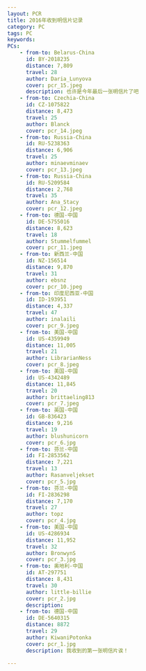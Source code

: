 ```yaml
---
layout: PCR
title: 2016年收到明信片记录
category: PC
tags: PC
keywords: 
PCs:
    - from-to: Belarus-China
      id: BY-2018235
      distance: 7,809
      travel: 28
      author: Daria_Lunyova
      cover: pcr_15.jpeg
      description: 也许是今年最后一张明信片了吧
    - from-to: Czechia-China
      id: CZ-1075822
      distance: 8,473
      travel: 25
      author: Blanck
      cover: pcr_14.jpeg
    - from-to: Russia-China
      id: RU-5238363
      distance: 6,906
      travel: 25
      author: minaevminaev
      cover: pcr_13.jpeg
    - from-to: Russia-China
      id: RU-5209584
      distance: 2,768
      travel: 35
      author: Ana_Stacy
      cover: pcr_12.jpeg
    - from-to: 德国-中国
      id: DE-5755016
      distance: 8,623
      travel: 18
      author: Stummelfummel
      cover: pcr_11.jpeg
    - from-to: 新西兰-中国
      id: NZ-156514
      distance: 9,870
      travel: 31
      author: ebsnz
      cover: pcr_10.jpeg
    - from-to: 印度尼西亚-中国
      id: ID-193951
      distance: 4,337
      travel: 47
      author: inalaili
      cover: pcr_9.jpeg
    - from-to: 美国-中国
      id: US-4359949
      distance: 11,005
      travel: 21
      author: LibrarianNess
      cover: pcr_8.jpeg
    - from-to: 美国-中国
      id: US-4342489
      distance: 11,845
      travel: 20
      author: brittaeling813
      cover: pcr_7.jpeg
    - from-to: 英国-中国
      id: GB-836423
      distance: 9,216
      travel: 19
      author: blushunicorn
      cover: pcr_6.jpg
    - from-to: 芬兰-中国
      id: FI-2853562
      distance: 7,221
      travel: 13
      author: Rasanveljekset 
      cover: pcr_5.jpg
    - from-to: 芬兰-中国
      id: FI-2836298
      distance: 7,170
      travel: 27
      author: topz
      cover: pcr_4.jpg 
    - from-to: 美国-中国
      id: US-4286934
      distance: 11,952
      travel: 32
      author: BronwynS
      cover: pcr_3.jpg
    - from-to: 奥地利-中国
      id: AT-297751
      distance: 8,431
      travel: 30
      author: little-billie 
      cover: pcr_2.jpg
      description: 
    - from-to: 德国-中国
      id: DE-5640315
      distance: 8872
      travel: 29
      author: KiwaniPotonka
      cover: pcr_1.jpg
      description: 我收到的第一张明信片诶！
      
---
```


